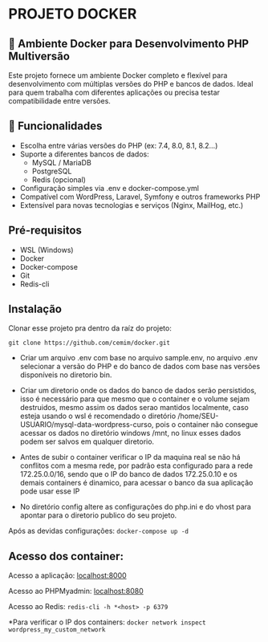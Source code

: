 # PROJETO DOCKER

## 🐳 Ambiente Docker para Desenvolvimento PHP Multiversão
Este projeto fornece um ambiente Docker completo e flexível para desenvolvimento com múltiplas versões do PHP e bancos de dados. Ideal para quem trabalha com diferentes aplicações ou precisa testar compatibilidade entre versões.

## 🎯 Funcionalidades
- Escolha entre várias versões do PHP (ex: 7.4, 8.0, 8.1, 8.2…)
- Suporte a diferentes bancos de dados:
  - MySQL / MariaDB
  - PostgreSQL
  - Redis (opcional)
- Configuração simples via .env e docker-compose.yml
- Compatível com WordPress, Laravel, Symfony e outros frameworks PHP
- Extensível para novas tecnologias e serviços (Nginx, MailHog, etc.)

## Pré-requisitos
- WSL (Windows)
- Docker
- Docker-compose
- Git
- Redis-cli

## Instalação
Clonar esse projeto pra dentro da raíz do projeto:

``git clone https://github.com/cemim/docker.git``
- Criar um arquivo .env com base no arquivo sample.env, no arquivo .env selecionar a versão do PHP e do banco de dados com base nas versões disponíveis no diretorio bin. 

- Criar um diretorio onde os dados do banco de dados serão persistidos, isso é necessário para que mesmo que o container e o volume sejam destruidos, mesmo assim os dados serao mantidos localmente, caso esteja usando o wsl é recomendado o diretório /home/SEU-USUARIO/mysql-data-wordpress-curso, pois o container não consegue acessar os dados no diretório windows /mnt, no linux esses dados podem ser salvos em qualquer diretorio.

- Antes de subir o container verificar o IP da maquina real se não há conflitos com a mesma rede, por padrão esta configurado para a rede 172.25.0.0/16, sendo que o IP do banco de dados 172.25.0.10 e os demais containers é dinamico, para acessar o banco da sua aplicação pode usar esse IP

- No diretório config altere as configurações do php.ini e do vhost para apontar para o diretorio publico do seu projeto.

Após as devidas configurações:
``docker-compose up -d``

## Acesso dos container:
Acesso a aplicação: [localhost:8000](http://localhost:8000)

Acesso ao PHPMyadmin: [localhost:8080](http://localhost:8080)

Acesso ao Redis: ``redis-cli -h *<host> -p 6379``

*Para verificar o IP dos containers: ``docker network inspect wordpress_my_custom_network``

